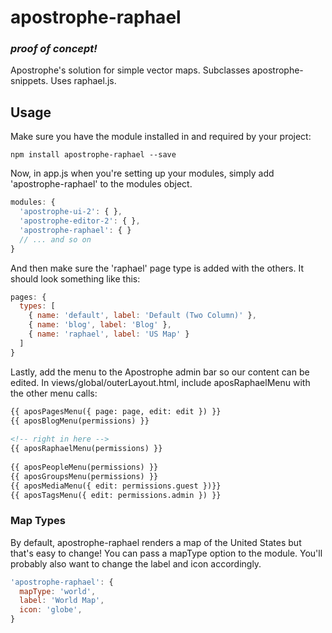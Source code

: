 apostrophe-raphael
==================

### *proof of concept!* 

Apostrophe's solution for simple vector maps. Subclasses apostrophe-snippets. Uses raphael.js.

## Usage
Make sure you have the module installed in and required by your project:
```
npm install apostrophe-raphael --save
```

Now, in app.js when you're setting up your modules, simply add 'apostrophe-raphael' to the modules object.

```javascript
modules: {
  'apostrophe-ui-2': { },
  'apostrophe-editor-2': { },
  'apostrophe-raphael': { }
  // ... and so on
}
```
And then make sure the 'raphael' page type is added with the others. It should look something like this:

```javascript
pages: {
  types: [
    { name: 'default', label: 'Default (Two Column)' },
    { name: 'blog', label: 'Blog' },
    { name: 'raphael', label: 'US Map' }
  ]
}
```

Lastly, add the menu to the Apostrophe admin bar so our content can be edited. In views/global/outerLayout.html, include aposRaphaelMenu with the other menu calls:

```html
{{ aposPagesMenu({ page: page, edit: edit }) }}
{{ aposBlogMenu(permissions) }}
          
<!-- right in here -->
{{ aposRaphaelMenu(permissions) }}
          
{{ aposPeopleMenu(permissions) }}
{{ aposGroupsMenu(permissions) }}
{{ aposMediaMenu({ edit: permissions.guest })}}
{{ aposTagsMenu({ edit: permissions.admin }) }}
```


### Map Types
By default, apostrophe-raphael renders a map of the United States but that's easy to change! You can pass a mapType option to the module. You'll probably also want to change the label and icon accordingly.

```javascript
'apostrophe-raphael': {
  mapType: 'world',
  label: 'World Map',
  icon: 'globe',
}
```

